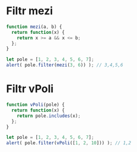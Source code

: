
# Filtr mezi

```js run
function mezi(a, b) {
  return function(x) {
    return x >= a && x <= b;
  };
}

let pole = [1, 2, 3, 4, 5, 6, 7];
alert( pole.filter(mezi(3, 6)) ); // 3,4,5,6
```

# Filtr vPoli

```js run demo
function vPoli(pole) {
  return function(x) {
    return pole.includes(x);
  };
}

let pole = [1, 2, 3, 4, 5, 6, 7];
alert( pole.filter(vPoli([1, 2, 10])) ); // 1,2
```
